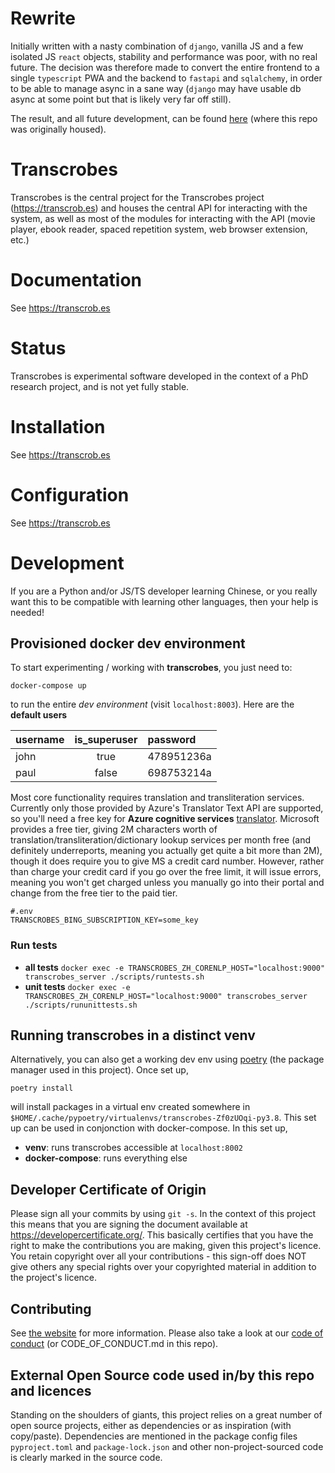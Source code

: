 
# Rewrite
Initially written with a nasty combination of `django`, vanilla JS and a few isolated JS `react` objects, stability and performance was poor, with no real future. The decision was therefore made to convert the entire frontend to a single `typescript` PWA and the backend to `fastapi` and `sqlalchemy`, in order to be able to manage async in a sane way (`django` may have usable db async at some point but that is likely very far off still).

The result, and all future development, can be found [here](https://github.com/transcrobes/transcrobes) (where this repo was originally housed).


# Transcrobes

Transcrobes is the central project for the Transcrobes project (https://transcrob.es) and houses the central API for interacting with the system, as well as most of the modules for interacting with the API (movie player, ebook reader, spaced repetition system, web browser extension, etc.)

Documentation
=============
See https://transcrob.es

Status
======
Transcrobes is experimental software developed in the context of a PhD research project, and is not yet fully stable.

Installation
============
See https://transcrob.es

Configuration
=============
See https://transcrob.es

Development
===========
If you are a Python and/or JS/TS developer learning Chinese, or you really want this to be compatible with learning other languages, then your help is needed!

## Provisioned docker dev environment

To start experimenting / working with **transcrobes**, you just need to:

```
docker-compose up
```

to run the entire *dev environment* (visit `localhost:8003`). Here are the **default users**

| username | is_superuser | password   |
| :------- | :----------: | :--------- |
| john     |     true     | 478951236a |
| paul     |     false    | 698753214a |


Most core functionality requires translation and transliteration services. Currently only those provided by Azure's Translator Text API are supported, so you'll need a free key for **Azure cognitive services** [translator](https://docs.microsoft.com/en-gb/azure/cognitive-services/translator/). Microsoft provides a free tier, giving 2M characters worth of translation/transliteration/dictionary lookup services per month free (and definitely underreports, meaning you actually get quite a bit more than 2M), though it does require you to give MS a credit card number. However, rather than charge your credit card if you go over the free limit, it will issue errors, meaning you won't get charged unless you manually go into their portal and change from the free tier to the paid tier.

```t
#.env
TRANSCROBES_BING_SUBSCRIPTION_KEY=some_key
```

### Run tests

* **all tests** `docker exec -e TRANSCROBES_ZH_CORENLP_HOST="localhost:9000" transcrobes_server ./scripts/runtests.sh`
* **unit tests** `docker exec -e TRANSCROBES_ZH_CORENLP_HOST="localhost:9000" transcrobes_server ./scripts/rununittests.sh`

## Running transcrobes in a distinct **venv**

Alternatively, you can also get a working dev env using [poetry](https://python-poetry.org/docs/) (the package manager used in this project). Once set up,

```
poetry install
```

will install packages in a virtual env created somewhere in `$HOME/.cache/pypoetry/virtualenvs/transcrobes-Zf0zUOqi-py3.8`. This set up can be used in conjonction with docker-compose. In this set up,

* **venv**: runs transcrobes accessible at `localhost:8002`
* **docker-compose**: runs everything else


## Developer Certificate of Origin
Please sign all your commits by using `git -s`. In the context of this project this means that you are signing the document available at https://developercertificate.org/. This basically certifies that you have the right to make the contributions you are making, given this project's licence. You retain copyright over all your contributions - this sign-off does NOT give others any special rights over your copyrighted material in addition to the project's licence.

## Contributing
See [the website](https://transcrob.es/page/contribute) for more information. Please also take a look at our [code of conduct](https://transcrob.es/page/code_of_conduct) (or CODE\_OF\_CONDUCT.md in this repo).

## External Open Source code used in/by this repo and licences
Standing on the shoulders of giants, this project relies on a great number of open source projects, either as dependencies or as inspiration (with copy/paste). Dependencies are mentioned in the package config files `pyproject.toml` and `package-lock.json` and other non-project-sourced code is clearly marked in the source code.
